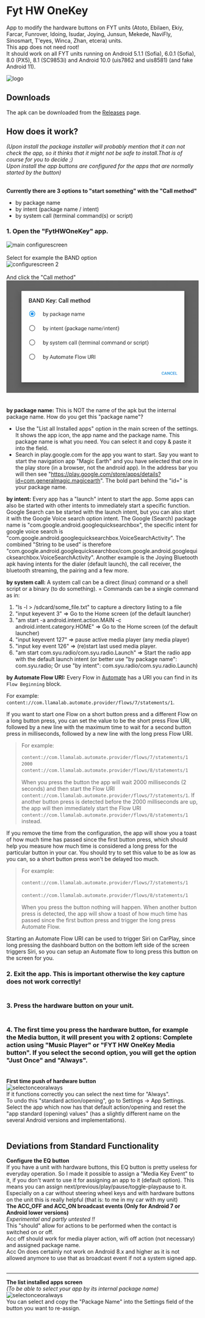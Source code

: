 # Fyt HW OneKey
App to modify the hardware buttons on FYT units (Atoto, Ebilaen, Ekiy, Farcar, Funrover, Idoing, Isudar, Joying, Junsun, Mekede, NaviFly, Sinosmart, T'eyes, Winca, Zhan, etcera) units.<br>
This app does not need root!<br>
It should work on all FYT units running on Android 5.1.1 (Sofia), 6.0.1 (Sofia), 8.0 (PX5), 8.1 (SC9853i) and Android 10.0 (uis7862 and uis8581) (and fake Android 11).

![logo](https://github.com/hvdwolf/FytHWOneKey/blob/master/images/logo.png)
## Downloads
The apk can be downloaded from the [Releases](https://github.com/hvdwolf/FytHWOneKey/releases) page.

## How does it work?
*(Upon install the package installer will probably mention that it can not check the app, so it thinks that it might not be safe to install.That is of course for you to decide ;)<br>Upon install the app buttons are configured for the apps that are normally started by the button)*<br><br>

**Currently there are 3 options to "start something" with the "Call method"**
 - by package name
 - by intent (package name / intent)
 - by system call (terminal command(s) or script)

### 1. Open the "FytHWOneKey" app.<br>
![main configurescreen](https://github.com/hvdwolf/FytHWOneKey/blob/master/images/configurescreen.jpg)<br><br>
Select for example the BAND option<br>
![configurescreen 2](https://github.com/hvdwolf/FytHWOneKey/blob/master/images/configurescreen-2.jpg)<br><br>
And click the "Call method"<br>
![configurescreen 3](https://github.com/hvdwolf/FytHWOneKey/blob/master/images/configurescreen-3.jpg)<br><br><br>
**by package name:** This is NOT the name of the apk but the internal package name. 
How do you get this "package name"?
 - Use the "List all Installed apps" option in the main screen of the settings. It shows the app icon, the app name and the package name. This package name is what you need. You can select it and copy & paste it into the field.
 - Search in play.google.com for the app you want to start. Say you want to start the navigation app "Magic Earth" and you have selected that one in the play store (in a browser, not the android app). In the address bar you will then see "https://play.google.com/store/apps/details?id=com.generalmagic.magicearth". The bold part behind the "id=" is your package name.

**by intent:** Every app has a "launch" intent to start the app. Some apps can also be started with other intents to immediately start a specific function. Google Search can be started with the launch intent, but you can also start it with the Google Voice search option intent. The Google (Search) package name is "com.google.android.googlequicksearchbox", the specific intent for google voice search is "com.google.android.googlequicksearchbox.VoiceSearchActivity". The combined "String to be used" is therefore "com.google.android.googlequicksearchbox/com.google.android.googlequicksearchbox.VoiceSearchActivity".
Another example is the Joying Bluetooth apk having intents for the dialer (default launch), the call receiver, the bluetooth streaming, the pairing and a few more.

**by system call:** A system call can be a direct (linux) command or a shell script or a binary (to do something).
= Commands can be a single command as in:
 1. "ls -l > /sdcard/some_file.txt" to capture a directory listing to a file
 2. "input keyevent 3" => Go to the Home screen (of the default launcher)
 3. "am start -a android.intent.action.MAIN -c android.intent.category.HOME" => Go to the Home screen (of the default launcher)
 4. "input keyevent 127" => pause active media player (any media player)
 5. "input key event 126" => (re)start last used media player.
 6. "am start com.syu.radio/com.syu.radio.Launch" => Start the radio app with the default launch intent (or better use "by package name": com.syu.radio; Or use "by intent": com.syu.radio/com.syu.radio.Launch)

**by Automate Flow URI:** Every Flow in [Automate](https://play.google.com/store/apps/details?id=com.llamalab.automate) has a URI you can find in its `Flow Beginning` block.

For example: `content://com.llamalab.automate.provider/flows/7/statements/1`.

If you want to start one Flow on a short button press and a different Flow on a long button press, you can set the value to be the short press Flow URI, followed by a new line with the maximum time to wait for a second button press in milliseconds, followed by a new line with the long press Flow URI.

> For example:
> ```txt
> content://com.llamalab.automate.provider/flows/7/statements/1
> 2000
> content://com.llamalab.automate.provider/flows/8/statements/1
> ```
> When you press the button the app will wait 2000 milliseconds (2 seconds) and then start the Flow URI `content://com.llamalab.automate.provider/flows/7/statements/1`.
> If another button press is detected before the 2000 milliseconds are up, the app will then immediately start the Flow URI `content://com.llamalab.automate.provider/flows/8/statements/1` instead.

If you remove the time from the configuration, the app will show you a toast of how much time has passed since the first button press, which should help you measure how much time is considered a long press for the particular button in your car. You should try to set this value to be as low as you can, so a short button press won't be delayed too much.

> For example:
> ```txt
> content://com.llamalab.automate.provider/flows/7/statements/1
> 
> content://com.llamalab.automate.provider/flows/8/statements/1
> ```
> When you press the button nothing will happen.
> When another button press is detected, the app will show a toast of how much time has passed since the first button press and trigger the long press Automate Flow.

Starting an Automate Flow URI can be used to trigger Siri on CarPlay, since long pressing the dashboard button on the bottom left side of the screen triggers Siri, so you can setup an Automate flow to long press this button on the screen for you.
 
### 2. Exit the app. This is important otherwise the key capture does not work correctly!<br><br>
### 3. Press the hardware button on your unit.<br><br>
### 4. The first time you press the hardware button, for example the Media button, it will present you with 2 options: Complete action using "Music Player" or "FYT HW OneKey Media button". If you select the second option, you will get the option "Just Once" and "Always".<br><br>
**First time push of hardware button**<br>
![selectonceoralways](https://github.com/hvdwolf/FytHWOneKey/blob/master/images/selectoncealways.jpg)
<br>If it functions correctly you can select the next time for "Always".<br>
To undo this "standard action/opening", go to Settings -> App Settings. Select the app which now has that default action/opening and reset the "app standard (opening) values" (has a slightly different name on the several Android versions and implementations).
<br><br>
## Deviations from Standard Functionality
**Configure the EQ button**<br>
If you have a unit with hardware buttons, this EQ button is pretty useless for everyday operation. So I made it possible to assign a "Media Key Event" to it, if you don't want to use it for assigning an app to it (default option). This means you can assign next/previous/play/pause/toggle-playpause to it. Especially on a car without steering wheel keys and with hardware buttons on the unit this is really helpful (that is: to me in my car with my unit)
<br>**The ACC_OFF and ACC_ON broadcast events (Only for Android 7 or Android lower versions)**<br>
*Experimental and partly untested !!*<br>
This "should" allow for actions to be performed when the contact is switched on or off.<br> Acc off should work for media player action, wifi off action (not necessary) and assigned package name.<br> Acc On does certainly not work on Android 8.x and higher as it is not allowed anymore to use that as broadcast event if not a system signed app.
<br><br>

___
**The list installed apps screen**<br>
*(To be able to select your app by its internal package name)*<br>
![selectonceoralways](https://github.com/hvdwolf/FytHWOneKey/blob/master/images/listinstalledapps.jpg)
<br>You can select and copy the "Package Name" into the Settings field of the button you want to re-assign.

